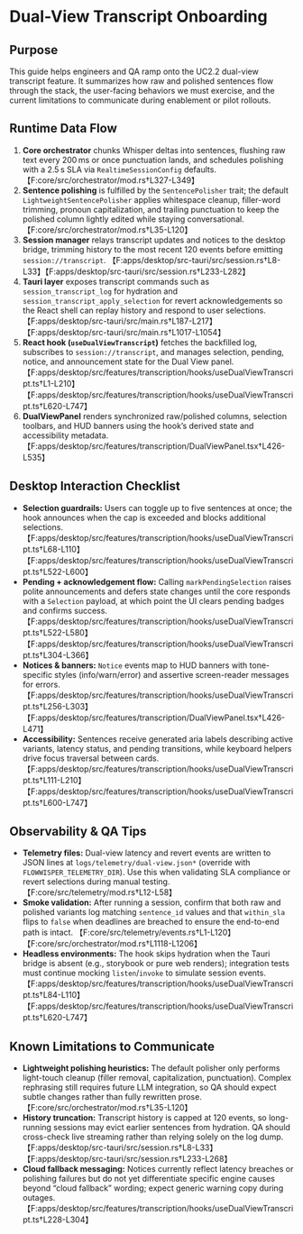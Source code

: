 # Dual-View Transcript Onboarding

## Purpose
This guide helps engineers and QA ramp onto the UC2.2 dual-view transcript feature. It summarizes how raw and polished sentences flow through the stack, the user-facing behaviors we must exercise, and the current limitations to communicate during enablement or pilot rollouts.

## Runtime Data Flow
1. **Core orchestrator** chunks Whisper deltas into sentences, flushing raw text every 200 ms or once punctuation lands, and schedules polishing with a 2.5 s SLA via `RealtimeSessionConfig` defaults. 【F:core/src/orchestrator/mod.rs†L327-L349】
2. **Sentence polishing** is fulfilled by the `SentencePolisher` trait; the default `LightweightSentencePolisher` applies whitespace cleanup, filler-word trimming, pronoun capitalization, and trailing punctuation to keep the polished column lightly edited while staying conversational. 【F:core/src/orchestrator/mod.rs†L35-L120】
3. **Session manager** relays transcript updates and notices to the desktop bridge, trimming history to the most recent 120 events before emitting `session://transcript`. 【F:apps/desktop/src-tauri/src/session.rs†L8-L33】【F:apps/desktop/src-tauri/src/session.rs†L233-L282】
4. **Tauri layer** exposes transcript commands such as `session_transcript_log` for hydration and `session_transcript_apply_selection` for revert acknowledgements so the React shell can replay history and respond to user selections. 【F:apps/desktop/src-tauri/src/main.rs†L187-L217】【F:apps/desktop/src-tauri/src/main.rs†L1017-L1054】
5. **React hook (`useDualViewTranscript`)** fetches the backfilled log, subscribes to `session://transcript`, and manages selection, pending, notice, and announcement state for the Dual View panel. 【F:apps/desktop/src/features/transcription/hooks/useDualViewTranscript.ts†L1-L210】【F:apps/desktop/src/features/transcription/hooks/useDualViewTranscript.ts†L620-L747】
6. **DualViewPanel** renders synchronized raw/polished columns, selection toolbars, and HUD banners using the hook’s derived state and accessibility metadata. 【F:apps/desktop/src/features/transcription/DualViewPanel.tsx†L426-L535】

## Desktop Interaction Checklist
- **Selection guardrails:** Users can toggle up to five sentences at once; the hook announces when the cap is exceeded and blocks additional selections. 【F:apps/desktop/src/features/transcription/hooks/useDualViewTranscript.ts†L68-L110】【F:apps/desktop/src/features/transcription/hooks/useDualViewTranscript.ts†L522-L600】
- **Pending + acknowledgement flow:** Calling `markPendingSelection` raises polite announcements and defers state changes until the core responds with a `Selection` payload, at which point the UI clears pending badges and confirms success. 【F:apps/desktop/src/features/transcription/hooks/useDualViewTranscript.ts†L522-L580】【F:apps/desktop/src/features/transcription/hooks/useDualViewTranscript.ts†L304-L366】
- **Notices & banners:** `Notice` events map to HUD banners with tone-specific styles (info/warn/error) and assertive screen-reader messages for errors. 【F:apps/desktop/src/features/transcription/hooks/useDualViewTranscript.ts†L256-L303】【F:apps/desktop/src/features/transcription/DualViewPanel.tsx†L426-L471】
- **Accessibility:** Sentences receive generated aria labels describing active variants, latency status, and pending transitions, while keyboard helpers drive focus traversal between cards. 【F:apps/desktop/src/features/transcription/hooks/useDualViewTranscript.ts†L111-L210】【F:apps/desktop/src/features/transcription/hooks/useDualViewTranscript.ts†L600-L747】

## Observability & QA Tips
- **Telemetry files:** Dual-view latency and revert events are written to JSON lines at `logs/telemetry/dual-view.json*` (override with `FLOWWISPER_TELEMETRY_DIR`). Use this when validating SLA compliance or revert selections during manual testing. 【F:core/src/telemetry/mod.rs†L12-L58】
- **Smoke validation:** After running a session, confirm that both raw and polished variants log matching `sentence_id` values and that `within_sla` flips to `false` when deadlines are breached to ensure the end-to-end path is intact. 【F:core/src/telemetry/events.rs†L1-L120】【F:core/src/orchestrator/mod.rs†L1118-L1206】
- **Headless environments:** The hook skips hydration when the Tauri bridge is absent (e.g., storybook or pure web renders); integration tests must continue mocking `listen`/`invoke` to simulate session events. 【F:apps/desktop/src/features/transcription/hooks/useDualViewTranscript.ts†L84-L110】【F:apps/desktop/src/features/transcription/hooks/useDualViewTranscript.ts†L620-L747】

## Known Limitations to Communicate
- **Lightweight polishing heuristics:** The default polisher only performs light-touch cleanup (filler removal, capitalization, punctuation). Complex rephrasing still requires future LLM integration, so QA should expect subtle changes rather than fully rewritten prose. 【F:core/src/orchestrator/mod.rs†L35-L120】
- **History truncation:** Transcript history is capped at 120 events, so long-running sessions may evict earlier sentences from hydration. QA should cross-check live streaming rather than relying solely on the log dump. 【F:apps/desktop/src-tauri/src/session.rs†L8-L33】【F:apps/desktop/src-tauri/src/session.rs†L233-L268】
- **Cloud fallback messaging:** Notices currently reflect latency breaches or polishing failures but do not yet differentiate specific engine causes beyond “cloud fallback” wording; expect generic warning copy during outages. 【F:apps/desktop/src/features/transcription/hooks/useDualViewTranscript.ts†L228-L304】

